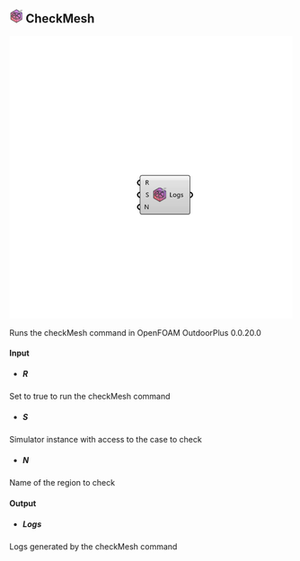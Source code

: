 ## ![](../../images/icons/CheckMesh.png) CheckMesh

![](../../images/components/CheckMesh.png)

Runs the checkMesh command in OpenFOAM 
 OutdoorPlus 0.0.20.0

#### Input
* ##### R 
Set to true to run the checkMesh command
* ##### S 
Simulator instance with access to the case to check
* ##### N 
Name of the region to check

#### Output
* ##### Logs
Logs generated by the checkMesh command